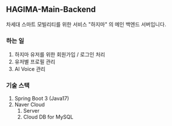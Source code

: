 ## HAGIMA-Main-Backend
차세대 스마트 모빌리티를 위한 서비스 "하지마" 의 메인 백엔드 서버입니다.

### 하는 일
1. 하지마 유저를 위한 회원가입 / 로그인 처리
2. 유저별 프로필 관리
3. AI Voice 관리

### 기술 스택
1. Spring Boot 3 (Java17)
2. Naver Cloud
   1. Server
   2. Cloud DB for MySQL